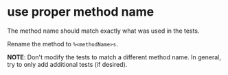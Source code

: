 # use proper method name

The method name should match exactly what was used in the tests.

Rename the method to `%<methodName>s`.

**NOTE**: Don't modify the tests to match a different method name.
In general, try to only add additional tests (if desired).
